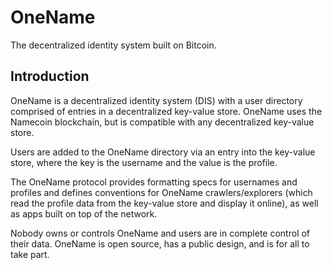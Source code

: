 OneName
=======

The decentralized identity system built on Bitcoin.

## Introduction

OneName is a decentralized identity system (DIS) with a user directory comprised of entries in a decentralized key-value store. OneName uses the Namecoin blockchain, but is compatible with any decentralized key-value store.

Users are added to the OneName directory via an entry into the key-value store, where the key is the username and the value is the profile.

The OneName protocol provides formatting specs for usernames and profiles and defines conventions for OneName crawlers/explorers (which read the profile data from the key-value store and display it online), as well as apps built on top of the network.

Nobody owns or controls OneName and users are in complete control of their data. OneName is open source, has a public design, and is for all to take part.
